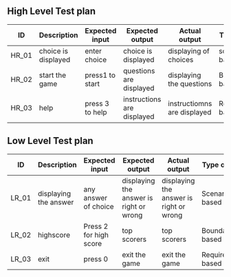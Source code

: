 ## High Level Test plan
| ID | Description| Expected input |Expected output|Actual output|Type of test|
|--|--|--|--|--|--|
| HR_01|choice is displayed | enter choice | choice is displayed|displaying of choices|scenario based|
| HR_02 | start the game | press1 to start |questions are displayed |displaying the questions|Boundary based|
| HR_03 | help | press 3 to help  | instructions are displayed| instructiomns are displayed|Requirement based|

## Low Level Test plan 

| ID | Description | Expected input |Expected output |Actual output |Type of test|
|--|--|--|--|--|--|
| LR_01 |displaying the  answer | any answer of choice| displaying the answer is right or wrong| displaying the answer is right or wrong|Scenario based
| LR_02 | highscore |Press 2 for high score|top scorers| top scorers | Boundary based|
| LR_03 | exit  |press 0 | exit the game |exit the game|Requirement based|
